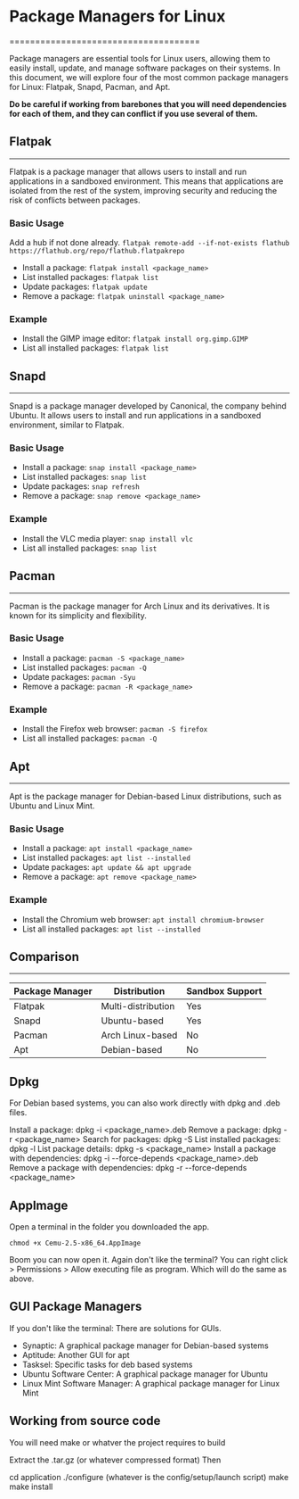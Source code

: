 # Package Managers for Linux
=====================================

Package managers are essential tools for Linux users, allowing them to easily install, update, and manage software packages on their systems. In this document, we will explore four of the most common package managers for Linux: Flatpak, Snapd, Pacman, and Apt. 

**Do be careful if working from barebones that you will need dependencies for each of them, and they can conflict if you use several of them.**


## Flatpak
------------

Flatpak is a package manager that allows users to install and run applications in a sandboxed environment. This means that applications are isolated from the rest of the system, improving security and reducing the risk of conflicts between packages.

### Basic Usage
Add a hub if not done already.
`flatpak remote-add --if-not-exists flathub https://flathub.org/repo/flathub.flatpakrepo`

* Install a package: `flatpak install <package_name>`
* List installed packages: `flatpak list`
* Update packages: `flatpak update`
* Remove a package: `flatpak uninstall <package_name>`

### Example

* Install the GIMP image editor: `flatpak install org.gimp.GIMP`
* List all installed packages: `flatpak list`

## Snapd
------------

Snapd is a package manager developed by Canonical, the company behind Ubuntu. It allows users to install and run applications in a sandboxed environment, similar to Flatpak.

### Basic Usage

* Install a package: `snap install <package_name>`
* List installed packages: `snap list`
* Update packages: `snap refresh`
* Remove a package: `snap remove <package_name>`

### Example

* Install the VLC media player: `snap install vlc`
* List all installed packages: `snap list`

## Pacman
------------

Pacman is the package manager for Arch Linux and its derivatives. It is known for its simplicity and flexibility.

### Basic Usage

* Install a package: `pacman -S <package_name>`
* List installed packages: `pacman -Q`
* Update packages: `pacman -Syu`
* Remove a package: `pacman -R <package_name>`

### Example

* Install the Firefox web browser: `pacman -S firefox`
* List all installed packages: `pacman -Q`

## Apt
------------

Apt is the package manager for Debian-based Linux distributions, such as Ubuntu and Linux Mint.

### Basic Usage

* Install a package: `apt install <package_name>`
* List installed packages: `apt list --installed`
* Update packages: `apt update && apt upgrade`
* Remove a package: `apt remove <package_name>`

### Example

* Install the Chromium web browser: `apt install chromium-browser`
* List all installed packages: `apt list --installed`

## Comparison
--------------

| Package Manager | Distribution | Sandbox Support |
| --- | --- | --- |
| Flatpak | Multi-distribution | Yes |
| Snapd | Ubuntu-based | Yes |
| Pacman | Arch Linux-based | No |
| Apt | Debian-based | No |

## Dpkg

For Debian based systems, you can also work directly with dpkg and .deb files. 

Install a package: dpkg -i <package_name>.deb
Remove a package: dpkg -r <package_name>
Search for packages: dpkg -S <keyword>
List installed packages: dpkg -l
List package details: dpkg -s <package_name>
Install a package with dependencies: dpkg -i --force-depends <package_name>.deb
Remove a package with dependencies: dpkg -r --force-depends <package_name>

## AppImage

Open a terminal in the folder you downloaded the app.

`chmod +x Cemu-2.5-x86_64.AppImage`

Boom you can now open it. Again don't like the terminal? 
You can right click > Permissions > Allow executing file as program. Which will do the same as above. 

## GUI Package Managers

If you don't like the terminal: There are solutions for GUIs. 

- Synaptic: A graphical package manager for Debian-based systems 
- Aptitude: Another GUI for apt
- Tasksel: Specific tasks for deb based systems
- Ubuntu Software Center: A graphical package manager for Ubuntu 
- Linux Mint Software Manager: A graphical package manager for Linux Mint 



## Working from source code

You will need make or whatver the project requires to build

Extract the .tar.gz (or whatever compressed format) 
Then 

cd application
./configure (whatever is the config/setup/launch script)
make
make install

